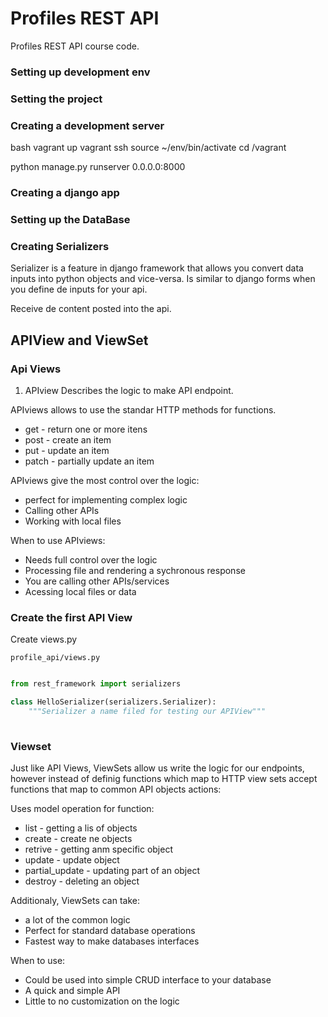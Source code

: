 # Profiles REST API

Profiles REST API course code.

### Setting up development env



### Setting the project

### Creating a development server

bash
vagrant up
vagrant ssh
source ~/env/bin/activate
cd /vagrant

python manage.py runserver 0.0.0.0:8000

### Creating a django app

### Setting up the DataBase

### Creating Serializers

Serializer is a feature in django framework that allows you convert data inputs into python objects and vice-versa. Is similar to django forms when you define de inputs for your api.

Receive de content posted into the api.


## APIView and ViewSet

### Api Views

1. APIview
Describes the logic to make API endpoint.

APIviews allows to use the standar HTTP methods for functions.
+ get - return one or more itens
+ post - create an item
+ put - update an item
+ patch - partially update an item

APIviews give the most control over the logic:
+ perfect for implementing complex logic
+ Calling other APIs
+ Working with local files

When to use APIviews:
+ Needs full control over the logic
+ Processing file and rendering a sychronous response
+ You are calling other APIs/services
+ Acessing local files or data

### Create the first API View

Create views.py

`profile_api/views.py`

```python

from rest_framework import serializers

class HelloSerializer(serializers.Serializer):
    """Serializer a name filed for testing our APIView"""
    

```

### Viewset 

Just like API Views, ViewSets allow us write the logic for our endpoints, however instead of definig functions which map to HTTP view sets accept functions that map to common API objects actions:

Uses model operation for function:
+ list - getting a lis of objects
+ create - create ne objects
+ retrive - getting anm specific object
+ update - update object
+ partial_update - updating part of an object
+ destroy - deleting an object

Additionaly, ViewSets can take:
+ a lot of the common logic 
+ Perfect for standard database operations
+ Fastest way to make databases interfaces

When to use:

+ Could be used into simple CRUD interface to your database
+ A quick and simple API
+ Little to no customization on the logic 








